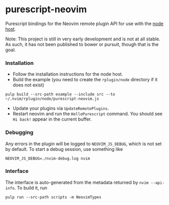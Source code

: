 # purescript-neovim

Purescript bindings for the Neovim remote plugin API for use with the [node host](https://github.com/neovim/node-host).

Note: This project is still in very early development and is not at all stable.  As such, it has not been published to bower or pursuit, though that is the goal.

### Installation

* Follow the installation instructions for the node host.
* Build the example (you need to create the `rplugin/node` directory if it does not exist)
```
pulp build --src-path example --include src --to ~/.nvim/rplugin/node/purescript-neovim.js
```
* Update your plugins via `UpdateRemotePlugins`.
* Restart neovim and run the `HelloPurescript` command.  You should see `Hi back!` appear in the current buffer.


### Debugging

Any errors in the plugin will be logged to `NEOVIM_JS_DEBUG`, which is not set by default.  To start a debug session, use something like
```
NEOVIM_JS_DEBUG=./nvim-debug.log nvim
```


### Interface

The interface is auto-generated from the metadata returned by `nvim --api-info`.  To build it, run
```
pulp run --src-path scripts -m NeovimTypes
```
